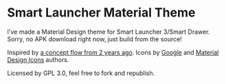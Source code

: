 # Smart Launcher Material Theme

I've made a Material Design theme for Smart Launcher 3/Smart Drawer. Sorry, no APK download right now, just build from the source!

Inspired by [a concept flow from 2 years ago](https://plus.google.com/+MadisOtenurm/posts/ahSjvMvEA3T).
Icons by [Google](https://material.io/icons/) and [Material Design Icons](https://materialdesignicons.com/) authors.

Licensed by GPL 3.0, feel free to fork and republish.
